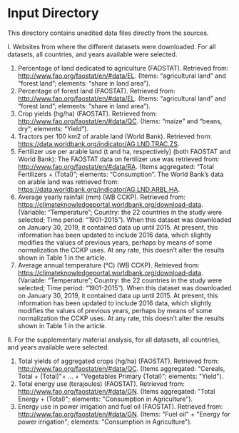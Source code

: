 # Input Directory

This directory contains unedited data files directly from the sources.

I. Websites from where the different datasets were downloaded. For all datasets, all countries, and years available were selected.
1. Percentage of land dedicated to agriculture (FAOSTAT). Retrieved from: http://www.fao.org/faostat/en/#data/EL. (Items: “agricultural land” and “forest land”; elements: “share in land area”).
2. Percentage of forest land (FAOSTAT). Retrieved from: http://www.fao.org/faostat/en/#data/EL. (Items: “agricultural land” and “forest land”; elements: “share in land area”).
3. Crop yields (hg/ha) (FAOSTAT). Retrieved from: http://www.fao.org/faostat/en/#data/QC. (Items: “maize” and “beans, dry”; elements: “Yield”). 
4. Tractors per 100 km2 of arable land (World Bank). Retrieved from: https://data.worldbank.org/indicator/AG.LND.TRAC.ZS. 
5. Fertilizer use per arable land (t and ha, respectively) (both FAOSTAT and World Bank): The FAOSTAT data on fertilizer use was retrieved from: http://www.fao.org/faostat/en/#data/RA. (Items aggregated: “Total Fertilizers + (Total)”; elements: “Consumption”. The World Bank’s data on arable land was retrieved from: https://data.worldbank.org/indicator/AG.LND.ARBL.HA. 
6.  Average yearly rainfall (mm) (WB CCKP). Retrieved from: https://climateknowledgeportal.worldbank.org/download-data. (Variable: “Temperature”; Country: the 22 countries in the study were selected; Time period: “1901-2015”). When this dataset was downloaded on January 30, 2019, it contained data up until 2015. At present, this information has been updated to include 2016 data, which slightly modifies the values of previous years, perhaps by means of some normalization the CCKP uses. At any rate, this doesn’t alter the results shown in Table 1 in the article. 
7. Average annual temperature (°C) (WB CCKP). Retrieved from: https://climateknowledgeportal.worldbank.org/download-data. (Variable: “Temperature”; Country: the 22 countries in the study were selected; Time period: “1901-2015”). When this dataset was downloaded on January 30, 2019, it contained data up until 2015. At present, this information has been updated to include 2016 data, which slightly modifies the values of previous years, perhaps by means of some normalization the CCKP uses. At any rate, this doesn’t alter the results shown in Table 1 in the article.

II. For the supplementary material analysis, for all datasets, all countries, and years available were selected. 
1. Total yields of aggregated crops (hg/ha) (FAOSTAT). Retrieved from: http://www.fao.org/faostat/en/#data/QC. (Items aggregated: "Cereals, Total + (Total)"+ ... + "Vegetables Primary (Total)"; elements: "Yield"). 
2. Total energy use (terajoules) (FAOSTAT). Retrieved from: http://www.fao.org/faostat/en/#data/GN. (Items aggregated: "Total Energy + (Total)"; elements: "Consumption in Agriculture").
3. Energy use in power irrigation and fuel oil (FAOSTAT). Retrieved from: http://www.fao.org/faostat/en/#data/GN. (Items: "Fuel oil" + "Energy for power irrigation"; elements: "Consumption in Agriculture"). 
